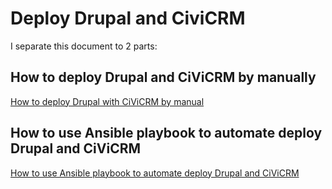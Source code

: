 # Deploy Drupal and CiviCRM

I separate this document to 2 parts:

## How to deploy Drupal and CiViCRM by manually
[How to deploy Drupal with CiViCRM by manual](manual.md)

## How to use Ansible playbook to automate deploy Drupal and CiViCRM
[How to use Ansible playbook to automate deploy Drupal and CiViCRM](playbook.md) 